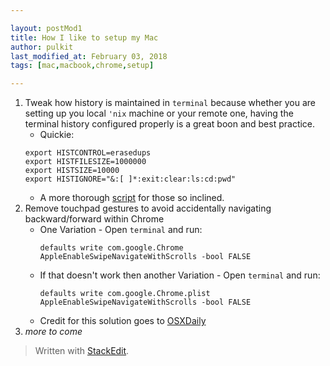 ```yaml
---

layout: postMod1
title: How I like to setup my Mac
author: pulkit
last_modified_at: February 03, 2018
tags: [mac,macbook,chrome,setup]

---
```


1. Tweak how history is maintained in `terminal` because whether you are setting up you local `'nix` machine or your remote one, having the terminal history configured properly is a great boon and best practice.
	* Quickie:
	```
	export HISTCONTROL=erasedups
    export HISTFILESIZE=1000000
    export HISTSIZE=10000
	export HISTIGNORE="&:[ ]*:exit:clear:ls:cd:pwd"
	```
	* A more thorough [script](https://gist.github.com/pulkitsinghal/077fd7d083c9c4fe7336) for those so inclined.
2. Remove touchpad gestures to avoid accidentally navigating backward/forward within Chrome
	* One Variation - Open `terminal` and run:
		```
		defaults write com.google.Chrome AppleEnableSwipeNavigateWithScrolls -bool FALSE
		```
	* If that doesn't work then another Variation - Open `terminal` and run:
		```
		defaults write com.google.Chrome.plist AppleEnableSwipeNavigateWithScrolls -bool FALSE
		```
	* Credit for this solution goes to [OSXDaily](http://osxdaily.com/2015/05/09/disable-swipe-navigation-google-chrome-mac/)
3. *more to come*

> Written with [StackEdit](https://stackedit.io/).
<!--stackedit_data:
eyJoaXN0b3J5IjpbNDIwOTg0MDU5XX0=
-->